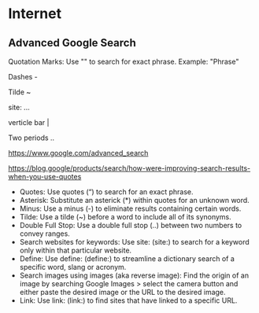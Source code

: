 # Internet

## Advanced Google Search

Quotation Marks: Use "" to search for exact phrase. Example: "Phrase"

Dashes -

Tilde ~

site: ...

verticle bar |

Two periods ..

<https://www.google.com/advanced_search>

<https://blog.google/products/search/how-were-improving-search-results-when-you-use-quotes>

- Quotes: Use quotes (“) to search for an exact phrase.
- Asterisk: Substitute an asterick (*) within quotes for an unknown word.
- Minus: Use a minus (-) to eliminate results containing certain words.
- Tilde: Use a tilde (~) before a word to include all of its synonyms.
- Double Full Stop: Use a double full stop (..) between two numbers to convey ranges.
- Search websites for keywords: Use site: (site:) to search for a keyword only within that particular website.
- Define: Use define: (define:) to streamline a dictionary search of a specific word, slang or acronym.
- Search images using images (aka reverse image): Find the origin of an image by searching Google Images > select the camera button and either paste the desired image or the URL to the desired image.
- Link: Use link: (link:) to find sites that have linked to a specific URL.
